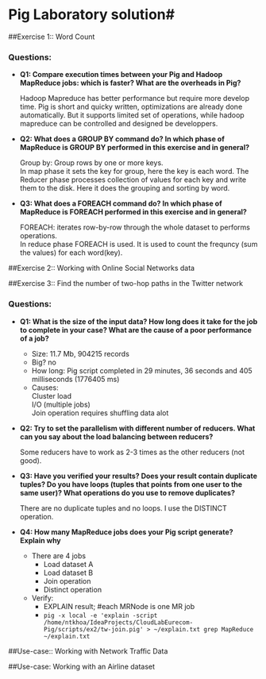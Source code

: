 # Pig Laboratory solution#

##Exercise 1:: Word Count
### Questions:
- **Q1: Compare execution times between your Pig and Hadoop MapReduce jobs: which is faster? What are the overheads in Pig?**
  
	Hadoop Mapreduce has better performance but require more develop time. Pig is short and quicky written, optimizations are already done automatically. But it supports limited set of operations, while hadoop mapreduce can be controlled and designed be developpers. 

- **Q2: What does a GROUP BY command do? In which phase of MapReduce is GROUP BY performed in this exercise and in general?**

	Group by: Group rows by one or more keys.   
	In map phase it sets the key for group, here the key is each word. The Reducer phase processes collection of values for each key and write them to the disk. Here it does the grouping and sorting by word.
- **Q3: What does a FOREACH command do? In which phase of MapReduce is FOREACH performed in this exercise and in general?**

	FOREACH: iterates row-by-row through the whole dataset to performs operations.   
	In reduce phase FOREACH is used. It is used to count the frequncy (sum the values) for each word(key).
	
##Exercise 2:: Working with Online Social Networks data

##Exercise 3:: Find the number of two-hop paths in the Twitter network
### Questions:
- **Q1: What is the size of the input data? How long does it take for the job to complete in your case? What are the cause of a poor performance of a job?**   
	- Size: 11.7 Mb, 904215 records
	- Big? no
	- How long: Pig script completed in 29 minutes, 36 seconds and 405 milliseconds (1776405 ms)
	- Causes:   
Cluster load   
I/O (multiple jobs)   
Join operation requires shuffling data alot
	
	
- **Q2: Try to set the parallelism with different number of reducers. What can you say about the load balancing between reducers?**   

	Some reducers have to work as 2-3 times as the other reducers (not good).


- **Q3: Have you verified your results? Does your result contain duplicate tuples? Do you have loops (tuples that points from one user to the same user)? What operations do you use to remove duplicates?**

	There are no duplicate tuples and no loops. I use the DISTINCT operation.
- **Q4: How many MapReduce jobs does your Pig script generate? Explain why**   

	- There are 4 jobs
		- Load dataset A
		- Load dataset B
		- Join operation
		- Distinct operation
	- Verify:
		- EXPLAIN result; #each MRNode is one MR job
		- ```pig -x local -e 'explain -script /home/ntkhoa/IdeaProjects/CloudLabEurecom-Pig/scripts/ex2/tw-join.pig' > ~/explain.txt grep MapReduce ~/explain.txt```


##Use-case:: Working with Network Traffic Data

##Use-case: Working with an Airline dataset

